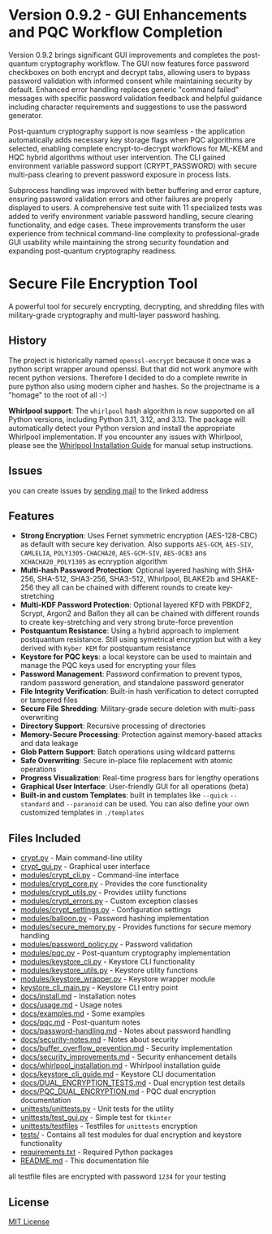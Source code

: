 # Version 0.9.2 - GUI Enhancements and PQC Workflow Completion
  Version 0.9.2 brings significant GUI improvements and completes the post-quantum cryptography workflow. The GUI now features force password checkboxes on both encrypt and decrypt tabs, allowing users to bypass password
   validation with informed consent while maintaining security by default. Enhanced error handling replaces generic "command failed" messages with specific password validation feedback and helpful guidance including
  character requirements and suggestions to use the password generator.

  Post-quantum cryptography support is now seamless - the application automatically adds necessary key storage flags when PQC algorithms are selected, enabling complete encrypt-to-decrypt workflows for ML-KEM and HQC
  hybrid algorithms without user intervention. The CLI gained environment variable password support (CRYPT_PASSWORD) with secure multi-pass clearing to prevent password exposure in process lists.

  Subprocess handling was improved with better buffering and error capture, ensuring password validation errors and other failures are properly displayed to users. A comprehensive test suite with 11 specialized tests was
   added to verify environment variable password handling, secure clearing functionality, and edge cases. These improvements transform the user experience from technical command-line complexity to professional-grade GUI
  usability while maintaining the strong security foundation and expanding post-quantum cryptography readiness.
# Secure File Encryption Tool
A powerful tool for securely encrypting, decrypting, and shredding files with military-grade cryptography and multi-layer password hashing.
## History
The project is historically named `openssl-encrypt` because it once was a python script wrapper around openssl. But that did not work anymore with recent python versions.
Therefore I decided to do a complete rewrite in pure python also using modern cipher and hashes. So the projectname is a "homage" to the root of all :-)

**Whirlpool support**: The `whirlpool` hash algorithm is now supported on all Python versions, including Python 3.11, 3.12, and 3.13. The package will automatically detect your Python version and install the appropriate Whirlpool implementation. If you encounter any issues with Whirlpool, please see the [Whirlpool Installation Guide](https://gitlab.rm-rf.ch/world/openssl_encrypt/-/tree/main/openssl_encrypt/docs/whirlpool_installation.md) for manual setup instructions.
## Issues
you can create issues by [sending mail](mailto:issue+world-openssl-encrypt-2-issue-+gitlab@rm-rf.ch) to the linked address

## Features
- **Strong Encryption**: Uses Fernet symmetric encryption (AES-128-CBC) as default with secure key derivation. Also supports `AES-GCM`, `AES-SIV`, `CAMLELIA`, `POLY1305-CHACHA20`, `AES-GCM-SIV`, `AES-OCB3` ans `XCHACHA20_POLY1305` as ecnryption algorithm
- **Multi-hash Password Protection**: Optional layered hashing with SHA-256, SHA-512, SHA3-256, SHA3-512, Whirlpool, BLAKE2b and SHAKE-256 they all can be chained with different rounds to create key-stretching
- **Multi-KDF Password Protection**: Optional layered KFD with PBKDF2, Scrypt, Argon2 and Ballon they all can be chained with different rounds to create key-stretching and very strong brute-force prevention
- **Postquantum Resistance**: Using a hybrid approach to implement postquantum resistance. Still using symetrical encryption but with a key derived with `Kyber KEM` for postquantum resistance
- **Keystore for PQC keys**: a local keystore can be used to maintain and manage the PQC keys used for encrypting your files
- **Password Management**: Password confirmation to prevent typos, random password generation, and standalone password generator
- **File Integrity Verification**: Built-in hash verification to detect corrupted or tampered files
- **Secure File Shredding**: Military-grade secure deletion with multi-pass overwriting
- **Directory Support**: Recursive processing of directories
- **Memory-Secure Processing**: Protection against memory-based attacks and data leakage
- **Glob Pattern Support**: Batch operations using wildcard patterns
- **Safe Overwriting**: Secure in-place file replacement with atomic operations
- **Progress Visualization**: Real-time progress bars for lengthy operations
- **Graphical User Interface**: User-friendly GUI for all operations (beta)
- **Built-in and custom Templates**: built in templates like `--quick` `--standard` and `--paranoid` can be used. You can also define your own customized templates in `./templates`
## Files Included
- [crypt.py](https://gitlab.rm-rf.ch/world/openssl_encrypt/-/tree/main/openssl_encrypt/crypt.py) - Main command-line utility
- [crypt_gui.py](https://gitlab.rm-rf.ch/world/openssl_encrypt/-/tree/main/openssl_encrypt/crypt_gui.py) - Graphical user interface
- [modules/crypt_cli.py](https://gitlab.rm-rf.ch/world/openssl_encrypt/-/tree/main/openssl_encrypt/modules/crypt_cli.py) - Command-line interface
- [modules/crypt_core.py](https://gitlab.rm-rf.ch/world/openssl_encrypt/-/tree/main/openssl_encrypt/modules/crypt_core.py) - Provides the core functionality
- [modules/crypt_utils.py](https://gitlab.rm-rf.ch/world/openssl_encrypt/-/tree/main/openssl_encrypt/modules/crypt_utils.py) - Provides utility functions
- [modules/crypt_errors.py](https://gitlab.rm-rf.ch/world/openssl_encrypt/-/tree/main/openssl_encrypt/modules/crypt_errors.py) - Custom exception classes
- [modules/crypt_settings.py](https://gitlab.rm-rf.ch/world/openssl_encrypt/-/tree/main/openssl_encrypt/modules/crypt_settings.py) - Configuration settings
- [modules/balloon.py](https://gitlab.rm-rf.ch/world/openssl_encrypt/-/tree/main/openssl_encrypt/modules/balloon.py) - Password hashing implementation
- [modules/secure_memory.py](https://gitlab.rm-rf.ch/world/openssl_encrypt/-/tree/main/openssl_encrypt/modules/secure_memory.py) - Provides functions for secure memory handling
- [modules/password_policy.py](https://gitlab.rm-rf.ch/world/openssl_encrypt/-/tree/main/openssl_encrypt/modules/password_policy.py) - Password validation
- [modules/pqc.py](https://gitlab.rm-rf.ch/world/openssl_encrypt/-/tree/main/openssl_encrypt/modules/pqc.py) - Post-quantum cryptography implementation
- [modules/keystore_cli.py](https://gitlab.rm-rf.ch/world/openssl_encrypt/-/tree/main/openssl_encrypt/modules/keystore_cli.py) - Keystore CLI functionality
- [modules/keystore_utils.py](https://gitlab.rm-rf.ch/world/openssl_encrypt/-/tree/main/openssl_encrypt/modules/keystore_utils.py) - Keystore utility functions
- [modules/keystore_wrapper.py](https://gitlab.rm-rf.ch/world/openssl_encrypt/-/tree/main/openssl_encrypt/modules/keystore_wrapper.py) - Keystore wrapper module
- [keystore_cli_main.py](https://gitlab.rm-rf.ch/world/openssl_encrypt/-/tree/main/openssl_encrypt/keystore_cli_main.py) - Keystore CLI entry point
- [docs/install.md](https://gitlab.rm-rf.ch/world/openssl_encrypt/-/tree/main/openssl_encrypt/docs/install.md) - Installation notes
- [docs/usage.md](https://gitlab.rm-rf.ch/world/openssl_encrypt/-/tree/main/openssl_encrypt/docs/usage.md) - Usage notes
- [docs/examples.md](https://gitlab.rm-rf.ch/world/openssl_encrypt/-/tree/main/openssl_encrypt/docs/examples.md) - Some examples
- [docs/pqc.md](https://gitlab.rm-rf.ch/world/openssl_encrypt/-/tree/main/openssl_encrypt/docs/pqc.md) - Post-quantum notes
- [docs/password-handling.md](https://gitlab.rm-rf.ch/world/openssl_encrypt/-/tree/main/openssl_encrypt/docs/password-handling.md) - Notes about password handling
- [docs/security-notes.md](https://gitlab.rm-rf.ch/world/openssl_encrypt/-/tree/main/openssl_encrypt/docs/security-notes.md) - Notes about security
- [docs/buffer_overflow_prevention.md](https://gitlab.rm-rf.ch/world/openssl_encrypt/-/tree/main/openssl_encrypt/docs/buffer_overflow_prevention.md) - Security implementation
- [docs/security_improvements.md](https://gitlab.rm-rf.ch/world/openssl_encrypt/-/tree/main/openssl_encrypt/docs/security_improvements.md) - Security enhancement details
- [docs/whirlpool_installation.md](https://gitlab.rm-rf.ch/world/openssl_encrypt/-/tree/main/openssl_encrypt/docs/whirlpool_installation.md) - Whirlpool installation guide
- [docs/keystore_cli_guide.md](https://gitlab.rm-rf.ch/world/openssl_encrypt/-/tree/main/openssl_encrypt/docs/keystore_cli_guide.md) - Keystore CLI documentation
- [docs/DUAL_ENCRYPTION_TESTS.md](https://gitlab.rm-rf.ch/world/openssl_encrypt/-/tree/main/openssl_encrypt/docs/DUAL_ENCRYPTION_TESTS.md) - Dual encryption test details
- [docs/PQC_DUAL_ENCRYPTION.md](https://gitlab.rm-rf.ch/world/openssl_encrypt/-/tree/main/openssl_encrypt/docs/PQC_DUAL_ENCRYPTION.md) - PQC dual encryption documentation
- [unittests/unittests.py](https://gitlab.rm-rf.ch/world/openssl_encrypt/-/tree/main/openssl_encrypt/unittests/unittests.py) - Unit tests for the utility
- [unittests/test_gui.py](https://gitlab.rm-rf.ch/world/openssl_encrypt/-/tree/main/openssl_encrypt/unittests/test_gui.py) - Simple test for `tkinter`
- [unittests/testfiles](https://gitlab.rm-rf.ch/world/openssl_encrypt/-/tree/main/openssl_encrypt/unittests/testfiles) - Testfiles for `unittests` encryption
- [tests/](https://gitlab.rm-rf.ch/world/openssl_encrypt/-/tree/main/tests) - Contains all test modules for dual encryption and keystore functionality
- [requirements.txt](https://gitlab.rm-rf.ch/world/openssl_encrypt/-/tree/main/openssl_encrypt/requirements.txt) - Required Python packages
- [README.md](https://gitlab.rm-rf.ch/world/openssl_encrypt/-/tree/main/openssl_encrypt/README.md) - This documentation file

all testfile files are encrypted with password `1234` for your testing
## License

[MIT License](LICENSE)

